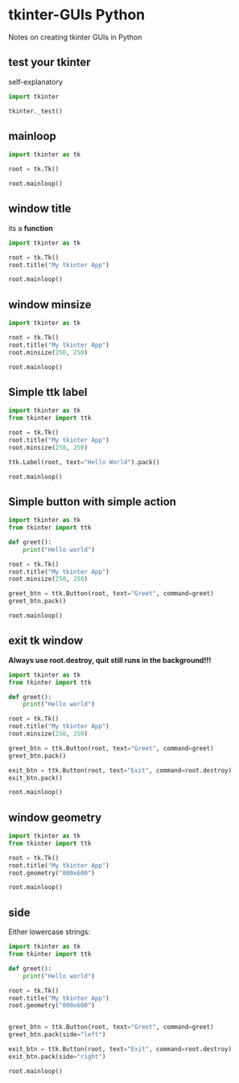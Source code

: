# tkinter-GUIs Python
Notes on creating tkinter GUIs in Python

## test your tkinter
self-explanatory
```python
import tkinter

tkinter._test()
```

## mainloop
```python
import tkinter as tk

root = tk.Tk()

root.mainloop()
```

## window title
its a **function**
```python
import tkinter as tk

root = tk.Tk()
root.title("My tkinter App")

root.mainloop()
```

## window minsize
```python
import tkinter as tk

root = tk.Tk()
root.title("My tkinter App")
root.minsize(250, 250)

root.mainloop()
```

## Simple ttk label
```python
import tkinter as tk
from tkinter import ttk

root = tk.Tk()
root.title("My tkinter App")
root.minsize(250, 250)

ttk.Label(root, text="Hello World").pack()

root.mainloop()
```

## Simple button with simple action
```python
import tkinter as tk
from tkinter import ttk

def greet():
    print("Hello world")

root = tk.Tk()
root.title("My tkinter App")
root.minsize(250, 250)

greet_btn = ttk.Button(root, text="Greet", command=greet)
greet_btn.pack()

root.mainloop()
```

## exit tk window
**Always use root.destroy, quit still runs in the background!!!**
```python
import tkinter as tk
from tkinter import ttk

def greet():
    print("Hello world")

root = tk.Tk()
root.title("My tkinter App")
root.minsize(250, 250)

greet_btn = ttk.Button(root, text="Greet", command=greet)
greet_btn.pack()

exit_btn = ttk.Button(root, text="Exit", command=root.destroy)
exit_btn.pack()

root.mainloop()
```


## window geometry
```python
import tkinter as tk
from tkinter import ttk

root = tk.Tk()
root.title("My tkinter App")
root.geometry("800x600")

root.mainloop()
```

## side
Either lowercase strings:
```python
import tkinter as tk
from tkinter import ttk

def greet():
    print("Hello world")

root = tk.Tk()
root.title("My tkinter App")
root.geometry("800x600")


greet_btn = ttk.Button(root, text="Greet", command=greet)
greet_btn.pack(side="left")

exit_btn = ttk.Button(root, text="Exit", command=root.destroy)
exit_btn.pack(side="right")

root.mainloop()
```